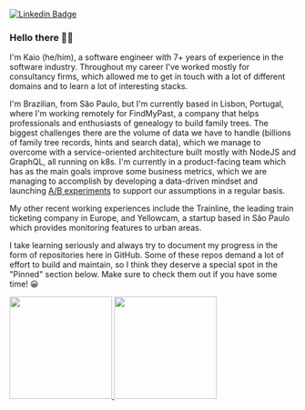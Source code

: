 [![Linkedin Badge](https://img.shields.io/badge/LinkedIn-0077B5?style=for-the-badge&logo=linkedin&logoColor=white)](https://www.linkedin.com/in/kaio-silveira/)

### Hello there 👋🏽

I'm Kaio (he/him), a software engineer with 7+ years of experience in the software industry. Throughout my career I've worked mostly for consultancy firms, which allowed me to get in touch with a lot of different domains and to learn a lot of interesting stacks.

I'm Brazilian, from São Paulo, but I'm currently based in Lisbon, Portugal, where I'm working remotely for FindMyPast, a company that helps professionals and enthusiasts of genealogy to build family trees. The biggest challenges there are the volume of data we have to handle (billions of family tree records, hints and search data), which we manage to overcome with a service-oriented architecture built mostly with NodeJS and GraphQL, all running on k8s. I'm currently in a product-facing team which has as the main goals improve some business metrics, which we are managing to accomplish by developing a data-driven mindset and launching [A/B experiments](https://github.com/kaiosilveira/ab-testing-web-app) to support our assumptions in a regular basis.

My other recent working experiences include the Trainline, the leading train ticketing company in Europe, and Yellowcam, a startup based in São Paulo which provides monitoring features to urban areas.

I take learning seriously and always try to document my progress in the form of repositories here in GitHub. Some of these repos demand a lot of effort to build and maintain, so I think they deserve a special spot in the "Pinned" section below. Make sure to check them out if you have some time! 😀


<div>
  <a href="https://github.com/kaiosilveira">
  <img height="180em" src="https://github-readme-streak-stats.herokuapp.com/?user=kaiosilveira&theme=dracula"/>
  <img height="180em" src="https://github-readme-stats.vercel.app/api/top-langs/?username=kaiosilveira&layout=compact&langs_count=7&theme=dracula"/>
</div>
